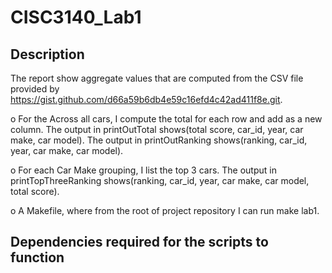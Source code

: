 # CISC3140_Lab1

## Description 

The report show aggregate values that are computed from the CSV file provided by https://gist.github.com/d66a59b6db4e59c16efd4c42ad411f8e.git.

o For the Across all cars, I compute the total for each row and add as a new column. The output in printOutTotal shows(total score, car_id, year, car make, car model).
The output in printOutRanking shows(ranking, car_id, year, car make, car model).

o For each Car Make grouping, I list the top 3 cars. The output in printTopThreeRanking shows(ranking, car_id, year, car make, car model, total score).

o A Makefile, where from the root of project repository I can run make lab1.
## Dependencies required for the scripts to function

